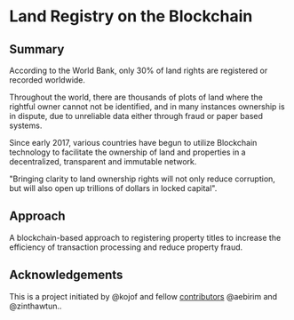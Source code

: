 # Land Registry on the Blockchain

## **Summary**

According to the World Bank, only 30% of land rights are registered or recorded worldwide.

Throughout the world, there are thousands of plots of land where the rightful owner cannot not be identified, and in many instances ownership is in dispute, due to unreliable data either through fraud or paper based systems.

Since early 2017, various countries have begun to utilize Blockchain technology to facilitate the ownership of land and properties in a decentralized, transparent and immutable network.

"Bringing clarity to land ownership rights will not only reduce corruption, but will also open up trillions of dollars in locked capital".

## **Approach**

A blockchain-based approach to registering property titles to increase the efficiency of transaction processing and reduce property fraud.

## **Acknowledgements**

This is a project initiated by @kojof and fellow [contributors](https://github.com/blocklanda/develop/graphs/contributors) @aebirim and @zinthawtun..
